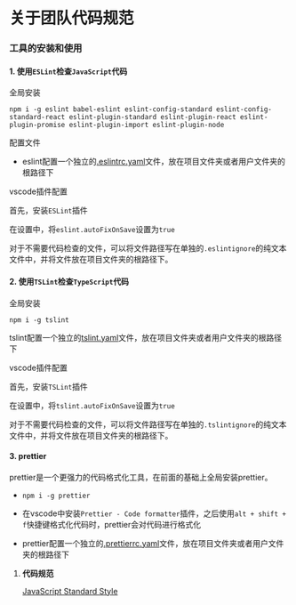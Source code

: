 # 关于团队代码规范

### 工具的安装和使用

#### 1. 使用`ESLint`检查`JavaScript`代码

全局安装

`npm i -g eslint babel-eslint eslint-config-standard eslint-config-standard-react eslint-plugin-standard eslint-plugin-react eslint-plugin-promise eslint-plugin-import eslint-plugin-node`

配置文件
- eslint配置一个独立的[.eslintrc.yaml](./config_files/.eslintrc.yaml)文件，放在项目文件夹或者用户文件夹的根路径下

vscode插件配置

   首先，安装`ESLint`插件

   在设置中，将`eslint.autoFixOnSave`设置为`true`

 对于不需要代码检查的文件，可以将文件路径写在单独的`.eslintignore`的纯文本文件中，并将文件放在项目文件夹的根路径下。

#### 2. 使用`TSLint`检查`TypeScript`代码

全局安装

`npm i -g tslint`

tslint配置一个独立的[tslint.yaml](./config_files/tslint.yaml)文件，放在项目文件夹或者用户文件夹的根路径下

   vscode插件配置

   首先，安装`TSLint`插件

   在设置中，将`tslint.autoFixOnSave`设置为`true`

   对于不需要代码检查的文件，可以将文件路径写在单独的`.tslintignore`的纯文本文件中，并将文件放在项目文件夹的根路径下。

#### 3. prettier

prettier是一个更强力的代码格式化工具，在前面的基础上全局安装prettier。

- `npm i -g prettier`

- 在vscode中安装`Prettier - Code formatter`插件，之后使用`alt + shift + f`快捷键格式化代码时，prettier会对代码进行格式化

- prettier配置一个独立的[.prettierrc.yaml](./config_files/.prettierrc.yaml)文件，放在项目文件夹或者用户文件夹的根路径下


1. **代码规范**

      [JavaScript Standard Style](https://standardjs.com/rules.html)

